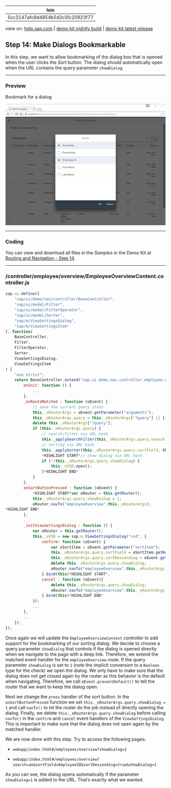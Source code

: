 | loio |
| -----|
| 5cc3147afc8d4854b5d3c5fc20923f77 |

<div id="loio">

view on: [help.sap.com](https://help.sap.com/viewer/DRAFT/3237636b137e43519a20ad5513c49ccb/latest/en-US/5cc3147afc8d4854b5d3c5fc20923f77.html) | [demo kit nightly build](https://openui5nightly.hana.ondemand.com/#/topic/5cc3147afc8d4854b5d3c5fc20923f77) | [demo kit latest release](https://openui5.hana.ondemand.com/#/topic/5cc3147afc8d4854b5d3c5fc20923f77)</div>
<!-- loio5cc3147afc8d4854b5d3c5fc20923f77 -->

## Step 14: Make Dialogs Bookmarkable

In this step, we want to allow bookmarking of the dialog box that is opened when the user clicks the *Sort* button. The dialog should automatically open when the URL contains the query parameter `showDialog`.

***

### Preview

   
  
Bookmark for a dialog<a name="loio5cc3147afc8d4854b5d3c5fc20923f77__fig_r1j_pst_mr"/>

 ![](loioea8f2d0be1cf4582b2d637cd6d85eb63_LowRes.png "Bookmark for a dialog") 

***

### Coding

You can view and download all files in the *Samples* in the Demo Kit at [Routing and Navigation - Step 14](https://openui5.hana.ondemand.com/explored.html#/sample/sap.ui.core.tutorial.navigation.14/preview).

***

### /controller/employee/overview/EmployeeOverviewContent.controller.js

``` js
sap.ui.define([
	"sap/ui/demo/nav/controller/BaseController",
	"sap/ui/model/Filter",
	"sap/ui/model/FilterOperator",
	"sap/ui/model/Sorter",
	"sap/m/ViewSettingsDialog",
	"sap/m/ViewSettingsItem"
], function(
	BaseController,
	Filter,
	FilterOperator,
	Sorter,
	ViewSettingsDialog,
	ViewSettingsItem
) {
	"use strict";
	return BaseController.extend("sap.ui.demo.nav.controller.employee.overview.EmployeeOverviewContent", {
		onInit: function () {
			...
		},
		_onRouteMatched : function (oEvent) {
			// save the current query state
			this._oRouterArgs = oEvent.getParameter("arguments");
			this._oRouterArgs.query = this._oRouterArgs["?query"] || {};
			delete this._oRouterArgs["?query"];
			if (this._oRouterArgs.query) {
				// search/filter via URL hash
				this._applySearchFilter(this._oRouterArgs.query.search);
				// sorting via URL hash
				this._applySorter(this._oRouterArgs.query.sortField, this._oRouterArgs.query.sortDescending);
				*HIGHLIGHT START*// show dialog via URL hash
				if (!!this._oRouterArgs.query.showDialog) {
					this._oVSD.open();
				}*HIGHLIGHT END*
			}
		},
		onSortButtonPressed : function (oEvent) {
			*HIGHLIGHT START*var oRouter = this.getRouter();
			this._oRouterArgs.query.showDialog = 1;
			oRouter.navTo("employeeOverview",this._oRouterArgs);
*HIGHLIGHT END*
		},
		...
		_initViewSettingsDialog : function () {
			var oRouter = this.getRouter();
			this._oVSD = new sap.m.ViewSettingsDialog("vsd", {
				confirm: function (oEvent) {
					var oSortItem = oEvent.getParameter("sortItem");
					this._oRouterArgs.query.sortField = oSortItem.getKey();
					this._oRouterArgs.query.sortDescending = oEvent.getParameter("sortDescending");
					delete this._oRouterArgs.query.showDialog;
					oRouter.navTo("employeeOverview",this._oRouterArgs, true /*without history*/);
				}.bind(this)*HIGHLIGHT START*,
				cancel : function (oEvent){
					delete this._oRouterArgs.query.showDialog;
					oRouter.navTo("employeeOverview",this._oRouterArgs, true /*without history*/);
				}.bind(this)*HIGHLIGHT END*
			});
			...
		},
		...
	});
});
```

Once again we will update the `EmployeeOverviewContent` controller to add support for the bookmarking of our sorting dialog. We decide to choose a query parameter `showDialog` that controls if the dialog is opened directly when we navigate to the page with a deep link. Therefore, we extend the matched event handler for the `employeeOverview` route. If the query parameter `showDialog` is set to `1` \(note the implicit conversion to a `Boolean` type for the check\) we open the dialog. We only have to make sure that the dialog does not get closed again by the router as this behavior is the default when navigating. Therefore, we call `oEvent.preventDefault()` to tell the router that we want to keep the dialog open.

Next we change the `press` handler of the sort button. In the `onSortButtonPressed` function we set `this._oRouterArgs.query.showDialog = 1` and call `navTo()` to let the router do the job instead of directly opening the dialog. Finally, we delete `this._oRouterArgs.query.showDialog` before calling `navTo()` in the `confirm` and `cancel` event handlers of the `ViewSettingsDialog`. This is important to make sure that the dialog does not open again by the matched handler.

We are now done with this step. Try to access the following pages:

-   `webapp/index.html#/employees/overview?showDialog=1`

-   `webapp/index.html#/employees/overview?search=an&sortField=EmployeeID&sortDescending=true&showDialog=1`


As you can see, the dialog opens automatically if the parameter `showDialog=1` is added to the URL. That’s exactly what we wanted.

